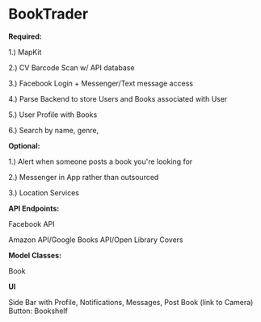 # BookTrader

**Required:**

1.) MapKit 

2.) CV Barcode Scan w/ API database

3.) Facebook Login + Messenger/Text message access

4.) Parse Backend to store Users and Books associated with User

5.) User Profile with Books 

6.) Search by name, genre, 


**Optional:**

1.) Alert when someone posts a book you're looking for

2.) Messenger in App rather than outsourced

3.) Location Services 

**API Endpoints:**

Facebook API

Amazon API/Google Books API/Open Library Covers

**Model Classes:**

Book



**UI**

Side Bar with Profile, Notifications, Messages, Post Book (link to Camera)
Button: Bookshelf





